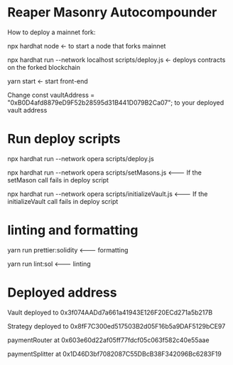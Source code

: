 # Reaper Masonry Autocompounder

How to deploy a mainnet fork:

npx hardhat node <- to start a node that forks mainnet

npx hardhat run --network localhost scripts/deploy.js <- deploys contracts on the forked blockchain

yarn start <- start front-end

Change const vaultAddress = "0xB0D4afd8879eD9F52b28595d31B441D079B2Ca07"; to your deployed vault address

# Run deploy scripts

npx hardhat run --network opera scripts/deploy.js

npx hardhat run --network opera scripts/setMasons.js <--- If the setMason call fails in deploy script

npx hardhat run --network opera scripts/initializeVault.js <--- If the initializeVault call fails in deploy script

# linting and formatting
yarn run prettier:solidity <--- formatting

yarn run lint:sol <--- linting

# Deployed address

Vault deployed to 0x3f074AADd7a661a41943E126F20ECd271a5b217B

Strategy deployed to 0x8fF7C300ed517503B2d05F16b5a9DAF5129bCE97

<!-- mason1 deployed at 0x5991BF6Ad7593c9BDcdd26E7fdCdE09b495B04Cf

mason2 deployed at 0x5D48F5C91A347A6B460FfeBE486D4399d40E5ccD

mason3 deployed at 0xb9837c8C688b7B1F9d7b28B8A8b3e1b3D4cc1D24

mason4 deployed at 0xD2483B7d0A681764347B80dCa02232397D51C2FB

mason5 deployed at 0x13C68E991fb483976B7dD067971FC0F7eFFc08a0

mason6 deployed at 0x30657A4b19188B786C7e44d2A33F1490868bb367 -->

paymentRouter at 0x603e60d22af05ff77fdcf05c063f582c40e55aae

paymentSplitter at 0x1D46D3bf7082087C55DBcB38F342096Bc6283F19